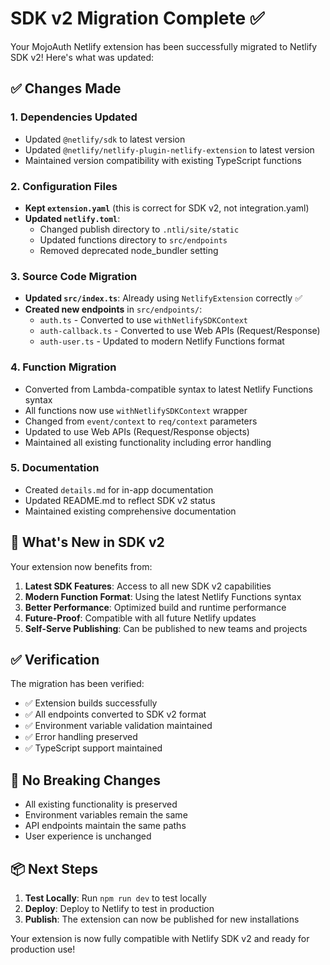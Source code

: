 # SDK v2 Migration Complete ✅

Your MojoAuth Netlify extension has been successfully migrated to Netlify SDK v2! Here's what was updated:

## ✅ Changes Made

### 1. Dependencies Updated
- Updated `@netlify/sdk` to latest version
- Updated `@netlify/netlify-plugin-netlify-extension` to latest version
- Maintained version compatibility with existing TypeScript functions

### 2. Configuration Files
- **Kept `extension.yaml`** (this is correct for SDK v2, not integration.yaml)
- **Updated `netlify.toml`**:
  - Changed publish directory to `.ntli/site/static`
  - Updated functions directory to `src/endpoints`
  - Removed deprecated node_bundler setting

### 3. Source Code Migration
- **Updated `src/index.ts`**: Already using `NetlifyExtension` correctly ✅
- **Created new endpoints** in `src/endpoints/`:
  - `auth.ts` - Converted to use `withNetlifySDKContext`
  - `auth-callback.ts` - Converted to use Web APIs (Request/Response)
  - `auth-user.ts` - Updated to modern Netlify Functions format

### 4. Function Migration
- Converted from Lambda-compatible syntax to latest Netlify Functions syntax
- All functions now use `withNetlifySDKContext` wrapper
- Changed from `event/context` to `req/context` parameters
- Updated to use Web APIs (Request/Response objects)
- Maintained all existing functionality including error handling

### 5. Documentation
- Created `details.md` for in-app documentation
- Updated README.md to reflect SDK v2 status
- Maintained existing comprehensive documentation

## 🚀 What's New in SDK v2

Your extension now benefits from:

1. **Latest SDK Features**: Access to all new SDK v2 capabilities
2. **Modern Function Format**: Using the latest Netlify Functions syntax
3. **Better Performance**: Optimized build and runtime performance
4. **Future-Proof**: Compatible with all future Netlify updates
5. **Self-Serve Publishing**: Can be published to new teams and projects

## ✅ Verification

The migration has been verified:
- ✅ Extension builds successfully
- ✅ All endpoints converted to SDK v2 format
- ✅ Environment variable validation maintained
- ✅ Error handling preserved
- ✅ TypeScript support maintained

## 🔧 No Breaking Changes

- All existing functionality is preserved
- Environment variables remain the same
- API endpoints maintain the same paths
- User experience is unchanged

## 📦 Next Steps

1. **Test Locally**: Run `npm run dev` to test locally
2. **Deploy**: Deploy to Netlify to test in production
3. **Publish**: The extension can now be published for new installations

Your extension is now fully compatible with Netlify SDK v2 and ready for production use!